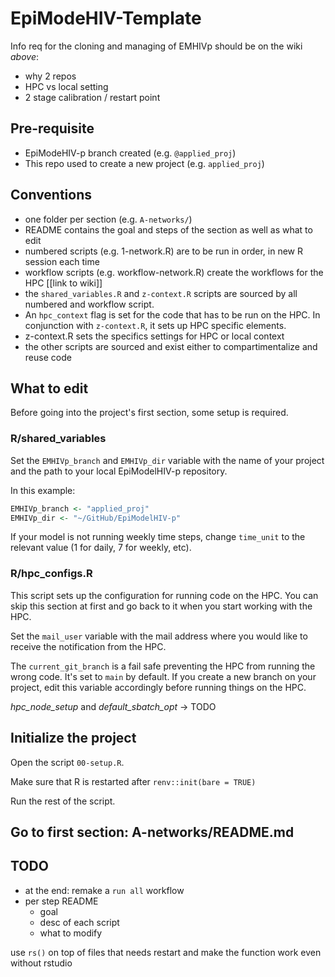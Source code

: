 # EpiModeHIV-Template

Info req for the cloning and managing of EMHIVp should be on the wiki *above*:
- why 2 repos
- HPC vs local setting
- 2 stage calibration / restart point

## Pre-requisite

- EpiModeHIV-p branch created (e.g. `@applied_proj`)
- This repo used to create a new project (e.g. `applied_proj`)

## Conventions

- one folder per section (e.g. `A-networks/`)
- README contains the goal and steps of the section as well as what to edit
- numbered scripts (e.g. 1-network.R) are to be run in order, in new R session
  each time
- workflow scripts (e.g. workflow-network.R) create the workflows for the HPC
  [[link to wiki]]
- the `shared_variables.R` and `z-context.R` scripts are sourced by all numbered
and workflow script.
- An `hpc_context` flag is set for the code that has to be run on the HPC. In
conjunction with `z-context.R`, it sets up HPC specific elements.
- z-context.R sets the specifics settings for HPC or local context
- the other scripts are sourced and exist either to compartimentalize and reuse
  code

## What to edit

Before going into the project's first section, some setup is required.

### R/shared_variables

Set the `EMHIVp_branch` and `EMHIVp_dir` variable with the name of your project
and the path to your local EpiModelHIV-p repository.

In this example:

```r
EMHIVp_branch <- "applied_proj"
EMHIVp_dir <- "~/GitHub/EpiModelHIV-p"
```

If your model is not running weekly time steps, change `time_unit` to the
relevant value (1 for daily, 7 for weekly, etc).

### R/hpc_configs.R

This script sets up the configuration for running code on the HPC. You can skip
this section at first and go back to it when you start working with the HPC.

Set the `mail_user` variable with the mail address where you would like to
receive the notification from the HPC.

The `current_git_branch` is a fail safe preventing the HPC from running the
wrong code. It's set to `main` by default. If you create a new branch on your
project, edit this variable accordingly before running things on the HPC.

*hpc_node_setup* and *default_sbatch_opt* -> TODO

## Initialize the project

Open the script `00-setup.R`.

Make sure that R is restarted after `renv::init(bare = TRUE)`

Run the rest of the script.

## Go to first section: A-networks/README.md

## TODO

- at the end: remake a `run all` workflow
- per step README
  - goal
  - desc of each script
  - what to modify

use `rs()` on top of files that needs restart and make the function  work even
without rstudio


